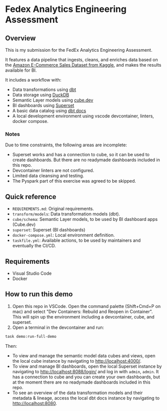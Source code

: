 # Fedex Analytics Engineering Assessment

## Overview

This is my submission for the FedEx Analytics Engineering Assessment.

It features a data pipeline that ingests, cleans, and enriches data based on the [Amazon E-Commerce Sales Dataset from Kaggle](https://www.kaggle.com/datasets/thedevastator/unlock-profits-with-e-commerce-sales-data), and makes the results available for BI.

It includes a workflow with:

- Data transformations using [dbt](https://www.getdbt.com/)
- Data storage using [DuckDB](https://duckdb.org/)
- Semantic Layer models using [cube.dev](https://cube.dev/)
- BI dashboards using [Superset](https://superset.apache.org/)
- A basic data catalog using [dbt docs](https://docs.getdbt.com/docs/collaborate/documentation)
- A local development environment using vscode devcontainer, linters, docker compose.

### Notes

Due to time constraints, the following areas are incomplete:

- Superset works and has a connection to cube, so it can be used to create dashboards. But there are no readymade dashboards included in this repo.
- Devcontainer linters are not configured.
- Limited data cleansing and testing.
- The Pyspark part of this exercise was agreed to be skipped.

## Quick reference

- `REQUIREMENTS.md`: Original requirements.
- `transform/models`: Data transformation models (dbt).
- `cube/schema`: Semantic Layer models, to be used by BI dashboard apps (Cube.dev)
- `superset`: Superset (BI dashboards)
- `docker-compose.yml`: Local environment definition.
- `taskfile.yml`: Available actions, to be used by maintainers and eventually the CI/CD.

## Requirements

- Visual Studio Code
- Docker

## How to run this demo

1. Open this repo in VSCode. Open the command palette (Shift+Cmd+P on mac) and select "Dev Containers: Rebuild and Reopen in Container". This will spin up the environment including a devcontainer, cube, and superset.
2. Open a terminal in the devcontainer and run:

```sh
task demo:run-full-demo
```

Then:

- To view and manage the semantic model data cubes and views, open the local cube instance by navigating to [http://localhost:4000/](http://localhost:4000/).
- To view and manage BI dashboards, open the local Superset instance by navigating to [http://localhost:8088/login/](http://localhost:8088/login/) and log in with `admin`, `admin`. It has a connection to cube and you can create your own dashboards, but at the moment there are no readymade dashboards included in this repo.
- To see an overview of the data transformation models and their metadata & lineage, access the local dbt docs instance by navigating to [http://localhost:8080](http://localhost:8080).
